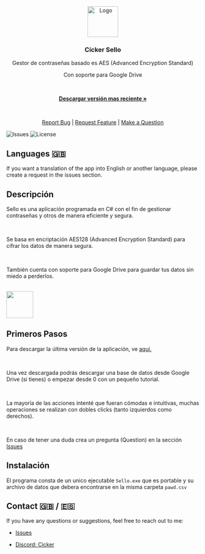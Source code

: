 
<div align="center">

<img src="logo.ico" alt="Logo" width="80" height="80">

<h3 align="center">Cicker Sello</h3>

<p align="center">

Gestor de contraseñas basado es AES (Advanced Encryption Standard)



Con soporte para Google Drive

<br>

<a href="https://github.com/Cicker21/Sello/releases"><strong>Descargar versión mas reciente »</strong></a>

<br>

<span><a href="https://github.com/Cicker21/Sello/issues/new?assignees=Cicker21\&labels=bug\&projects=\&template=bug\_report.md">Report Bug</a>
<span> | </span>
<a padding="30" href="https://github.com/Cicker21/Sello/issues/new?assignees=Cicker21\&labels=enhancement\&projects=\&template=feature\_request.md">Request Feature</a>
<span> | </span>
<a href="https://github.com/Cicker21/Sello/issues/new?assignees=Cicker21\&labels=help+wanted%252C+question\&projects=\&template=question.md">Make a Question</a>
</span>

</p>

</div>

![Issues](https://img.shields.io/github/issues/Cicker21/Sello) ![License](https://img.shields.io/github/license/Cicker21/Sello)





## Languages 🇬🇧

If you want a translation of the app into English or another language, please create a request in the issues section.



## Descripción

Sello es una aplicación programada en C# con el fin de gestionar contraseñas y otros de manera eficiente y segura.

<br>

Se basa en encriptación AES128 (Advanced Encryption Standard) para cifrar los datos de manera segura.

<br>

También cuenta con soporte para Google Drive para guardar tus datos sin miedo a perderlos.

<br><img src="https://upload.wikimedia.org/wikipedia/commons/d/da/Google_Drive_logo.png" width="70">



## Primeros Pasos



Para descargar la última versión de la aplicación, ve <a href="https://github.com/Cicker21/Sello/releases">aquí.</a>

<br>

Una vez descargada podrás descargar una base de datos desde Google Drive (si tienes) o empezar desde 0 con un pequeño tutorial.

<br>

La mayoría de las acciones intenté que fueran cómodas e intuitivas, muchas operaciones se realizan con dobles clicks (tanto izquierdos como derechos).

<br>

En caso de tener una duda crea un pregunta (Question) en la sección <a href="https://github.com/Cicker21/Sello/issues">Issues</a>



## Instalación



El programa consta de un unico ejecutable ```Sello.exe``` que es portable y su archivo de datos que debera encontrarse en la misma carpeta ```pawd.csv```



## Contact 🇬🇧 / 🇪🇸



If you have any questions or suggestions, feel free to reach out to me:



- <a href="https://github.com/Cicker21/Sello/issues">Issues</a>

- <a href="https://discord.com/">Discord: Cicker</a>



